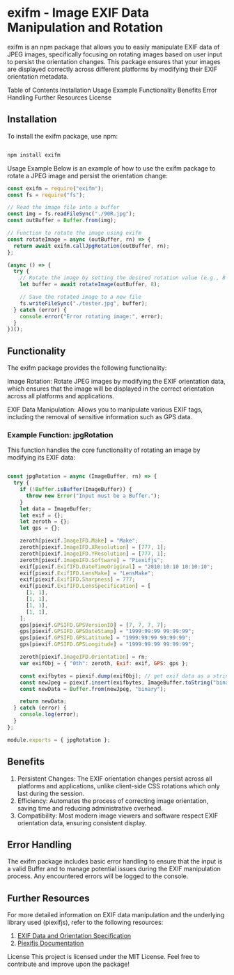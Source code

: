 # exifm - Image EXIF Data Manipulation and Rotation


exifm is an npm package that allows you to easily manipulate EXIF data of JPEG images, specifically focusing on rotating images based on user input to persist the orientation changes. This package ensures that your images are displayed correctly across different platforms by modifying their EXIF orientation metadata.

Table of Contents
Installation
Usage
Example
Functionality
Benefits
Error Handling
Further Resources
License


## Installation

To install the exifm package, use npm:

```bash

npm install exifm
```

Usage
Example
Below is an example of how to use the exifm package to rotate a JPEG image and persist the orientation change:


```javascript
const exifm = require("exifm");
const fs = require("fs");

// Read the image file into a buffer
const img = fs.readFileSync("./90R.jpg");
const outBuffer = Buffer.from(img);

// Function to rotate the image using exifm
const rotateImage = async (outBuffer, rn) => {
  return await exifm.callJpgRotation(outBuffer, rn);
};

(async () => {
  try {
    // Rotate the image by setting the desired rotation value (e.g., 8 for 90 degrees clockwise)
    let buffer = await rotateImage(outBuffer, 8);

    // Save the rotated image to a new file
    fs.writeFileSync("./tester.jpg", buffer);
  } catch (error) {
    console.error("Error rotating image:", error);
  }
})();
```


## Functionality

The exifm package provides the following functionality:

Image Rotation: Rotate JPEG images by modifying the EXIF orientation data, which ensures that the image will be displayed in the correct orientation across all platforms and applications.

EXIF Data Manipulation: Allows you to manipulate various EXIF tags, including the removal of sensitive information such as GPS data.

### Example Function: jpgRotation

This function handles the core functionality of rotating an image by modifying its EXIF data:


```javascript

const jpgRotation = async (ImageBuffer, rn) => {
  try {
    if (!Buffer.isBuffer(ImageBuffer)) {
      throw new Error("Input must be a Buffer.");
    }
    let data = ImageBuffer;
    let exif = {};
    let zeroth = {};
    let gps = {};

    zeroth[piexif.ImageIFD.Make] = "Make";
    zeroth[piexif.ImageIFD.XResolution] = [777, 1];
    zeroth[piexif.ImageIFD.YResolution] = [777, 1];
    zeroth[piexif.ImageIFD.Software] = "Piexifjs";
    exif[piexif.ExifIFD.DateTimeOriginal] = "2010:10:10 10:10:10";
    exif[piexif.ExifIFD.LensMake] = "LensMake";
    exif[piexif.ExifIFD.Sharpness] = 777;
    exif[piexif.ExifIFD.LensSpecification] = [
      [1, 1],
      [1, 1],
      [1, 1],
      [1, 1],
    ];
    gps[piexif.GPSIFD.GPSVersionID] = [7, 7, 7, 7];
    gps[piexif.GPSIFD.GPSDateStamp] = "1999:99:99 99:99:99";
    gps[piexif.GPSIFD.GPSLatitude] = "1999:99:99 99:99:99";
    gps[piexif.GPSIFD.GPSLongitude] = "1999:99:99 99:99:99";

    zeroth[piexif.ImageIFD.Orientation] = rn;
    var exifObj = { "0th": zeroth, Exif: exif, GPS: gps };

    const exifbytes = piexif.dump(exifObj); // get exif data as a string
    const newJpeg = piexif.insert(exifbytes, ImageBuffer.toString("binary"));
    const newData = Buffer.from(newJpeg, "binary");

    return newData;
  } catch (error) {
    console.log(error);
  }
};

module.exports = { jpgRotation };
```
## Benefits

1. Persistent Changes: The EXIF orientation changes persist across all platforms and applications, unlike client-side CSS rotations which only last during the session.
2. Efficiency: Automates the process of correcting image orientation, saving time and reducing administrative overhead.
3. Compatibility: Most modern image viewers and software respect EXIF orientation data, ensuring consistent display.

## Error Handling
The exifm package includes basic error handling to ensure that the input is a valid Buffer and to manage potential issues during the EXIF manipulation process. Any encountered errors will be logged to the console.

## Further Resources
For more detailed information on EXIF data manipulation and the underlying library used (piexifjs), refer to the following resources:

1. [EXIF Data and Orientation Specification](https://sirv.com/help/articles/rotate-photos-to-be-upright/)
2. [Piexifjs Documentation](https://github.com/hMatoba/piexifjs)

License
This project is licensed under the MIT License. Feel free to contribute and improve upon the package!
